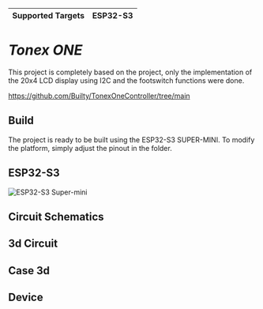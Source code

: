 | Supported Targets | ESP32-S3 |
| ----------------- | -------- |

# _Tonex ONE_

This project is completely based on the project, only the implementation of the 20x4 LCD display using I2C and the footswitch functions were done.

https://github.com/Builty/TonexOneController/tree/main



## Build
The project is ready to be built using the ESP32-S3 SUPER-MINI. To modify the platform, simply adjust the pinout in the folder.

## ESP32-S3

![ESP32-S3 Super-mini](https://ae01.alicdn.com/kf/Se5c04b089cb748cfbdbfbe46a277bd3cj.jpg_640x640q90.jpg)

## Circuit Schematics


## 3d Circuit

## Case 3d

## Device

